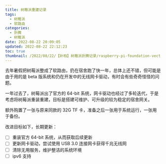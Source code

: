 ```yaml
---
title: 树莓派重建记录
tags:
  - 树莓派
  - 软路由
categories:
  - 折腾
  - 树莓派
date: 2022-08-22 20:09:05
updated: 2022-08-22 22:12:23
toc: true
thumbnail: /2022/08/22/【补档】树莓派折腾记录/raspberry-pi-foundation-vector-logo.svg
---
```


去年暑假把树莓派整成了软路由，扔在宿舍跑了快一年，总体上还不错，但可能是由于用的是 beta 版系统和仍在开发中的无线网卡驱动，有时会有些奇奇怪怪的问题。

一年过去了，树莓派出了官方的 64-bit 系统，网卡驱动也经过了多轮迭代，于是考虑将树莓派重装重建，目标是搭建可维护、可升级的较为稳定的宿舍网关。

额外购置了一张与原来同款的 32G TF 卡，准备之后一张用于系统运行，一张用于备份。

<!-- more -->

改进目标如下，长期更新：

- [ ] 重装官方 64-bit 系统，从而获取后续更新
- [ ] 更新网卡驱动，尝试使用 USB 3.0 连接网卡获得千兆无线网
- [ ] 清除无用服务，维护整洁的系统环境
- [ ] ipv6 支持
